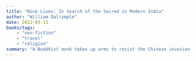 ```yaml
---
title: "Nine Lives: In Search of the Sacred in Modern India"
author: "William Dalrymple"
date: 2022-03-15
books/tags:
    - "non-fiction"
    - "travel"
    - "religion"
summary: "A Buddhist monk takes up arms to resist the Chinese invasion of Tibet - then spends the rest of his life trying to atone for the violence by hand printing the best prayer flags in India. A Jain nun tests her powers of detachment as she watches her best friend ritually starve herself to death. Nine people, nine lives; each one taking a different religious path, each one an unforgettable story. William Dalrymple delves deep into the heart of a nation torn between the relentless onslaught of modernity and the ancient traditions that endure to this day."
---
```

